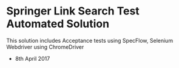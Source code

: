 # Springer Link Search Test Automated Solution

This solution includes Acceptance tests using SpecFlow, Selenium Webdriver using ChromeDriver

* 8th April 2017